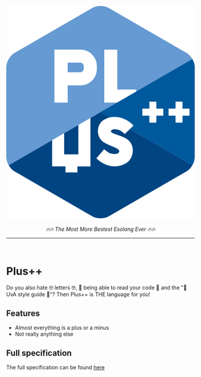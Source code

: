 <p align="center">
  <img src="https://raw.githubusercontent.com/wafelvloot/plus-pp/main/plus_pp_logo.svg">
  <br>
  <br>
  <i>🔥🔥  The Most More Bestest Esolang Ever 🔥🔥 </i>
</p>
<hr>
<br>

# Plus++

Do you also hate 🤓 letters 🤓, 🥱 being able to read your code 🥱 and the "🤢 UvA style guide 🤢"? Then Plus++ is THE language for you!
<br>

## Features
- Almost everything is a plus or a minus
- Not really anything else

## Full specification
The full specification can be found [here](specification.md)
